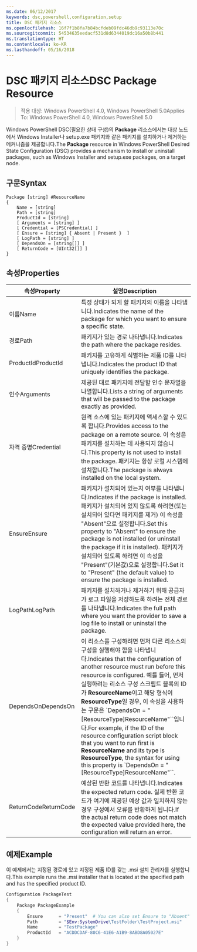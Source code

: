 ```yaml
---
ms.date: 06/12/2017
keywords: dsc,powershell,configuration,setup
title: DSC 패키지 리소스
ms.openlocfilehash: 16f7f1b8fa7b84bcfdeb09fdc46db9c93113e70c
ms.sourcegitcommit: 54534635eedacf531d8d6344019dc16a50b8b441
ms.translationtype: HT
ms.contentlocale: ko-KR
ms.lasthandoff: 05/16/2018
---
```

# <a name="dsc-package-resource"></a><span data-ttu-id="7061f-103">DSC 패키지 리소스</span><span class="sxs-lookup"><span data-stu-id="7061f-103">DSC Package Resource</span></span>

> <span data-ttu-id="7061f-104">적용 대상: Windows PowerShell 4.0, Windows PowerShell 5.0</span><span class="sxs-lookup"><span data-stu-id="7061f-104">Applies To: Windows PowerShell 4.0, Windows PowerShell 5.0</span></span>

<span data-ttu-id="7061f-105">Windows PowerShell DSC(필요한 상태 구성)의 **Package** 리소스에서는 대상 노드에서 Windows Installer나 setup.exe 패키지와 같은 패키지를 설치하거나 제거하는 메커니즘을 제공합니다.</span><span class="sxs-lookup"><span data-stu-id="7061f-105">The **Package** resource in Windows PowerShell Desired State Configuration (DSC) provides a mechanism to install or uninstall packages, such as Windows Installer and setup.exe packages, on a target node.</span></span>

## <a name="syntax"></a><span data-ttu-id="7061f-106">구문</span><span class="sxs-lookup"><span data-stu-id="7061f-106">Syntax</span></span>

```
Package [string] #ResourceName
{
    Name = [string]
    Path = [string]
    ProductId = [string]
    [ Arguments = [string] ]
    [ Credential = [PSCredential] ]
    [ Ensure = [string] { Absent | Present }  ]
    [ LogPath = [string] ]
    [ DependsOn = [string[]] ]
    [ ReturnCode = [UInt32[]] ]
}
```

## <a name="properties"></a><span data-ttu-id="7061f-107">속성</span><span class="sxs-lookup"><span data-stu-id="7061f-107">Properties</span></span>
|  <span data-ttu-id="7061f-108">속성</span><span class="sxs-lookup"><span data-stu-id="7061f-108">Property</span></span>  |  <span data-ttu-id="7061f-109">설명</span><span class="sxs-lookup"><span data-stu-id="7061f-109">Description</span></span>   |
|---|---|
| <span data-ttu-id="7061f-110">이름</span><span class="sxs-lookup"><span data-stu-id="7061f-110">Name</span></span>| <span data-ttu-id="7061f-111">특정 상태가 되게 할 패키지의 이름을 나타냅니다.</span><span class="sxs-lookup"><span data-stu-id="7061f-111">Indicates the name of the package for which you want to ensure a specific state.</span></span>|
| <span data-ttu-id="7061f-112">경로</span><span class="sxs-lookup"><span data-stu-id="7061f-112">Path</span></span>| <span data-ttu-id="7061f-113">패키지가 있는 경로 나타냅니다.</span><span class="sxs-lookup"><span data-stu-id="7061f-113">Indicates the path where the package resides.</span></span>|
| <span data-ttu-id="7061f-114">ProductId</span><span class="sxs-lookup"><span data-stu-id="7061f-114">ProductId</span></span>| <span data-ttu-id="7061f-115">패키지를 고유하게 식별하는 제품 ID를 나타냅니다.</span><span class="sxs-lookup"><span data-stu-id="7061f-115">Indicates the product ID that uniquely identifies the package.</span></span>|
| <span data-ttu-id="7061f-116">인수</span><span class="sxs-lookup"><span data-stu-id="7061f-116">Arguments</span></span>| <span data-ttu-id="7061f-117">제공된 대로 패키지에 전달할 인수 문자열을 나열합니다.</span><span class="sxs-lookup"><span data-stu-id="7061f-117">Lists a string of arguments that will be passed to the package exactly as provided.</span></span>|
| <span data-ttu-id="7061f-118">자격 증명</span><span class="sxs-lookup"><span data-stu-id="7061f-118">Credential</span></span>| <span data-ttu-id="7061f-119">원격 소스에 있는 패키지에 액세스할 수 있도록 합니다.</span><span class="sxs-lookup"><span data-stu-id="7061f-119">Provides access to the package on a remote source.</span></span> <span data-ttu-id="7061f-120">이 속성은 패키지를 설치하는 데 사용되지 않습니다.</span><span class="sxs-lookup"><span data-stu-id="7061f-120">This property is not used to install the package.</span></span> <span data-ttu-id="7061f-121">패키지는 항상 로컬 시스템에 설치합니다.</span><span class="sxs-lookup"><span data-stu-id="7061f-121">The package is always installed on the local system.</span></span>|
| <span data-ttu-id="7061f-122">Ensure</span><span class="sxs-lookup"><span data-stu-id="7061f-122">Ensure</span></span>| <span data-ttu-id="7061f-123">패키지가 설치되어 있는지 여부를 나타냅니다.</span><span class="sxs-lookup"><span data-stu-id="7061f-123">Indicates if the package is installed.</span></span> <span data-ttu-id="7061f-124">패키지가 설치되어 있지 않도록 하려면(또는 설치되어 있다면 패키지를 제거) 이 속성을 "Absent"으로 설정합니다.</span><span class="sxs-lookup"><span data-stu-id="7061f-124">Set this property to "Absent" to ensure the package is not installed (or uninstall the package if it is installed).</span></span> <span data-ttu-id="7061f-125">패키지가 설치되어 있도록 하려면 이 속성을 "Present"(기본값)으로 설정합니다.</span><span class="sxs-lookup"><span data-stu-id="7061f-125">Set it to "Present" (the default value) to ensure the package is installed.</span></span>|
| <span data-ttu-id="7061f-126">LogPath</span><span class="sxs-lookup"><span data-stu-id="7061f-126">LogPath</span></span>| <span data-ttu-id="7061f-127">패키지를 설치하거나 제거하기 위해 공급자가 로그 파일을 저장하도록 하려는 전체 경로를 나타냅니다.</span><span class="sxs-lookup"><span data-stu-id="7061f-127">Indicates the full path where you want the provider to save a log file to install or uninstall the package.</span></span>|
| <span data-ttu-id="7061f-128">DependsOn</span><span class="sxs-lookup"><span data-stu-id="7061f-128">DependsOn</span></span> | <span data-ttu-id="7061f-129">이 리소스를 구성하려면 먼저 다른 리소스의 구성을 실행해야 함을 나타냅니다.</span><span class="sxs-lookup"><span data-stu-id="7061f-129">Indicates that the configuration of another resource must run before this resource is configured.</span></span> <span data-ttu-id="7061f-130">예를 들어, 먼저 실행하려는 리소스 구성 스크립트 블록의 ID가 **ResourceName**이고 해당 형식이 **ResourceType**일 경우, 이 속성을 사용하는 구문은 \`DependsOn = "[ResourceType]ResourceName"\`\`입니다.</span><span class="sxs-lookup"><span data-stu-id="7061f-130">For example, if the ID of the resource configuration script block that you want to run first is **ResourceName** and its type is **ResourceType**, the syntax for using this property is \`DependsOn = "[ResourceType]ResourceName"\`\`.</span></span>|
| <span data-ttu-id="7061f-131">ReturnCode</span><span class="sxs-lookup"><span data-stu-id="7061f-131">ReturnCode</span></span>| <span data-ttu-id="7061f-132">예상된 반환 코드를 나타냅니다.</span><span class="sxs-lookup"><span data-stu-id="7061f-132">Indicates the expected return code.</span></span> <span data-ttu-id="7061f-133">실제 반환 코드가 여기에 제공된 예상 값과 일치하지 않는 경우 구성에서 오류를 반환하게 됩니다.</span><span class="sxs-lookup"><span data-stu-id="7061f-133">If the actual return code does not match the expected value provided here, the configuration will return an error.</span></span>|

## <a name="example"></a><span data-ttu-id="7061f-134">예제</span><span class="sxs-lookup"><span data-stu-id="7061f-134">Example</span></span>

<span data-ttu-id="7061f-135">이 예제에서는 지정된 경로에 있고 지정된 제품 ID를 갖는 .msi 설치 관리자를 실행합니다.</span><span class="sxs-lookup"><span data-stu-id="7061f-135">This example runs the .msi installer that is located at the specified path and has the specified product ID.</span></span>

```powershell
Configuration PackageTest
{
    Package PackageExample
    {
        Ensure      = "Present"  # You can also set Ensure to "Absent"
        Path        = "$Env:SystemDrive\TestFolder\TestProject.msi"
        Name        = "TestPackage"
        ProductId   = "ACDDCDAF-80C6-41E6-A1B9-8ABD8A05027E"
    }
}
```
